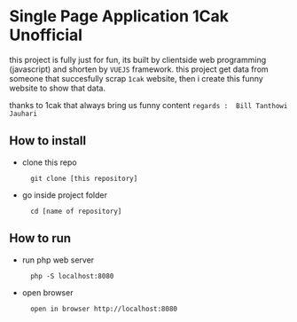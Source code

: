 # Single Page Application 1Cak Unofficial
this project is fully just for fun, its built by clientside web programming (javascript) and shorten by `VUEJS` framework. this project get data from someone that succesfully scrap `1cak` website, then i create this funny website to show that data. 

  thanks to 1cak that always bring us funny content
  `regards :  Bill Tanthowi Jauhari`

## How to install 
* clone this repo

        git clone [this repository]

* go inside project folder

        cd [name of repository]  

## How to run  

* run php web server

        php -S localhost:8080  

* open browser

        open in browser http://localhost:8080
